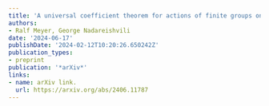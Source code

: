```yaml
---
title: 'A universal coefficient theorem for actions of finite groups on C*-algebras'
authors:
- Ralf Meyer, George Nadareishvili
date: '2024-06-17'
publishDate: '2024-02-12T10:20:26.650242Z'
publication_types:
- preprint
publication: '*arXiv*'
links:
- name: arXiv link.
  url: https://arxiv.org/abs/2406.11787
---
```

